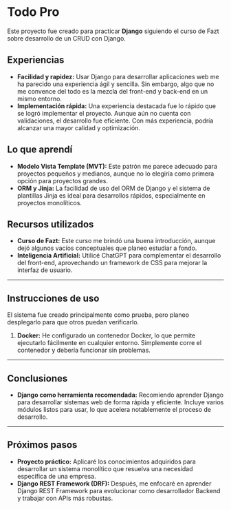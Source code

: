 # Todo Pro

Este proyecto fue creado para practicar **Django** siguiendo el curso de Fazt sobre desarrollo de un CRUD con Django. 

## Experiencias

- **Facilidad y rapidez:** Usar Django para desarrollar aplicaciones web me ha parecido una experiencia ágil y sencilla. Sin embargo, algo que no me convence del todo es la mezcla del front-end y back-end en un mismo entorno.
- **Implementación rápida:** Una experiencia destacada fue lo rápido que se logró implementar el proyecto. Aunque aún no cuenta con validaciones, el desarrollo fue eficiente. Con más experiencia, podría alcanzar una mayor calidad y optimización.

## Lo que aprendí

- **Modelo Vista Template (MVT):** Este patrón me parece adecuado para proyectos pequeños y medianos, aunque no lo elegiría como primera opción para proyectos grandes.
- **ORM y Jinja:** La facilidad de uso del ORM de Django y el sistema de plantillas Jinja es ideal para desarrollos rápidos, especialmente en proyectos monolíticos.

## Recursos utilizados

- **Curso de Fazt:** Este curso me brindó una buena introducción, aunque dejó algunos vacíos conceptuales que planeo estudiar a fondo.
- **Inteligencia Artificial:** Utilicé ChatGPT para complementar el desarrollo del front-end, aprovechando un framework de CSS para mejorar la interfaz de usuario.

---

## Instrucciones de uso

El sistema fue creado principalmente como prueba, pero planeo desplegarlo para que otros puedan verificarlo.

1. **Docker:** He configurado un contenedor Docker, lo que permite ejecutarlo fácilmente en cualquier entorno. Simplemente corre el contenedor y debería funcionar sin problemas.

---

## Conclusiones

- **Django como herramienta recomendada:** Recomiendo aprender Django para desarrollar sistemas web de forma rápida y eficiente. Incluye varios módulos listos para usar, lo que acelera notablemente el proceso de desarrollo.

---

## Próximos pasos

- **Proyecto práctico:** Aplicaré los conocimientos adquiridos para desarrollar un sistema monolítico que resuelva una necesidad específica de una empresa.
- **Django REST Framework (DRF):** Después, me enfocaré en aprender Django REST Framework para evolucionar como desarrollador Backend y trabajar con APIs más robustas.
